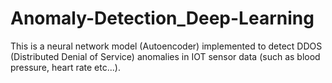 # Anomaly-Detection_Deep-Learning
This is a neural network model (Autoencoder) implemented to detect DDOS (Distributed Denial of Service) anomalies in IOT sensor data (such as blood pressure, heart rate etc...). 
